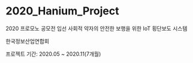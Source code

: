 # 2020_Hanium_Project

2020 프로모노 공모전 입선
사회적 약자의 안전한 보행을 위한 IoT 횡단보도 시스템

한국정보산업연합회

프로젝트 기간: 2020.05 ~ 2020.11(7개월)
